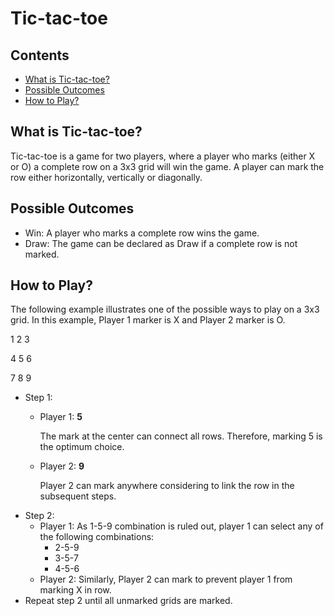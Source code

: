 # Tic-tac-toe
## Contents
* [What is Tic-tac-toe?](What-is-Tic-tac-toe?)
* [Possible Outcomes](Possible-Outcomes)
* [How to Play?](How-to-Play?)

## What is Tic-tac-toe?

Tic-tac-toe is a game for two players, where a player who marks (either X or O) a complete row on a 3x3 grid will win the game. A player can mark the row either horizontally, vertically or diagonally.

## Possible Outcomes
* Win: A player who marks a complete row wins the game.
* Draw: The game can be declared as Draw if a complete row is not marked.

## How to Play?
The following example illustrates one of the possible ways to play on a 3x3 grid. In this example, Player 1 marker is X and Player 2 marker is O.

 1 2 3
 
 4 5 6
 
 7 8 9

* Step 1: 
  * Player 1: **5** 
     
     The mark at the center can connect all rows. Therefore, marking 5 is the optimum choice.
  * Player 2: **9** 
     
     Player 2 can mark anywhere considering to link the row in the subsequent steps.
* Step 2: 
  * Player 1: As 1-5-9 combination is ruled out, player 1 can select any of the following combinations:
    * 2-5-9
    * 3-5-7 
    * 4-5-6
  * Player 2: Similarly, Player 2 can mark to prevent player 1 from marking X in row.
* Repeat step 2 until all unmarked grids are marked. 






